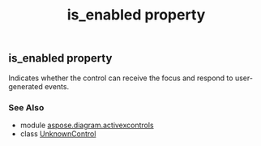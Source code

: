 ﻿---
title: is_enabled property
second_title: Aspose.Diagram for Python via .NET API References
description: 
type: docs
weight: 100
url: /python-net/aspose.diagram.activexcontrols/unknowncontrol/is_enabled/
is_root: false
---

## is_enabled property


Indicates whether the control can receive the focus and respond to user-generated events.

### See Also
* module [aspose.diagram.activexcontrols](../../)
* class [UnknownControl](/diagram/python-net/aspose.diagram.activexcontrols/unknowncontrol)
